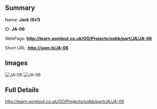 

## Summary
 
Name: __Jack (6x1)__

ID: __JA-06__

WebPage: __http://learn.oomlout.co.uk/OO/Projects/oobb/part/JA/JA-06__

Short URL: __http://oom.lt/JA-06__


## Images
![JA-06](http://oomlout.com/oobb-gen/parts/JA/JA-06/JA-06_01_420.jpg)
![JA-06](http://oomlout.com/oobb-gen/parts/JA/JA-06/JA-06_420.png)




## Full Details

 http://learn.oomlout.co.uk/OO/Projects/oobb/part/JA/JA-06

